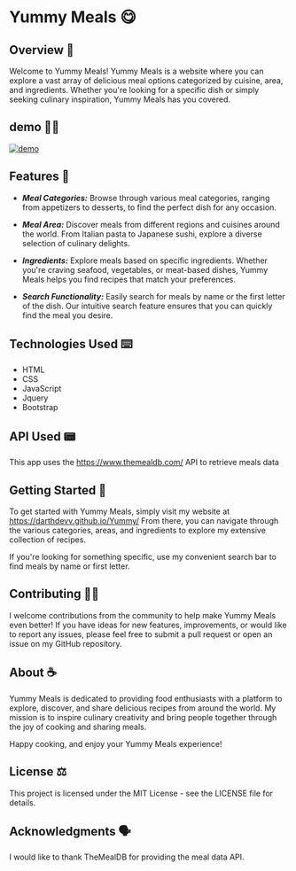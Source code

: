# Yummy Meals 😋
## Overview 🧉
Welcome to Yummy Meals! Yummy Meals is a website where you can explore a vast array of delicious meal options categorized by cuisine, area, and ingredients. Whether you're looking for a specific dish or simply seeking culinary inspiration, Yummy Meals has you covered.

## demo 🥘🥗
<a href='https://darthdevv.github.io/Yummy/'><img src='images/Screenshot 2024-01-28 at 9.34.29 PM.png' alt='demo'>
</a>

## Features 💠
- ***Meal Categories:*** Browse through various meal categories, ranging from appetizers to desserts, to find the perfect dish for any occasion.

- ***Meal Area:*** Discover meals from different regions and cuisines around the world. From Italian pasta to Japanese sushi, explore a diverse selection of culinary delights.

- ***Ingredients:*** Explore meals based on specific ingredients. Whether you're craving seafood, vegetables, or meat-based dishes, Yummy Meals helps you find recipes that match your preferences.

- ***Search Functionality:*** Easily search for meals by name or the first letter of the dish. Our intuitive search feature ensures that you can quickly find the meal you desire.

## Technologies Used ⌨️

- HTML
- CSS
- JavaScript
- Jquery
- Bootstrap

## API Used 📟

This app uses the https://www.themealdb.com/ API to retrieve meals data

## Getting Started 📝
To get started with Yummy Meals, simply visit my website at https://darthdevv.github.io/Yummy/ From there, you can navigate through the various categories, areas, and ingredients to explore my extensive collection of recipes.

If you're looking for something specific, use my convenient search bar to find meals by name or first letter.

## Contributing 🤝🏻
I welcome contributions from the community to help make Yummy Meals even better! If you have ideas for new features, improvements, or would like to report any issues, please feel free to submit a pull request or open an issue on my GitHub repository.

## About  ☕️
Yummy Meals is dedicated to providing food enthusiasts with a platform to explore, discover, and share delicious recipes from around the world. My mission is to inspire culinary creativity and bring people together through the joy of cooking and sharing meals.

Happy cooking, and enjoy your Yummy Meals experience!

## License ⚖️
This project is licensed under the MIT License - see the LICENSE file for details.

## Acknowledgments 🗣️
I would like to thank TheMealDB for providing the meal data API.
